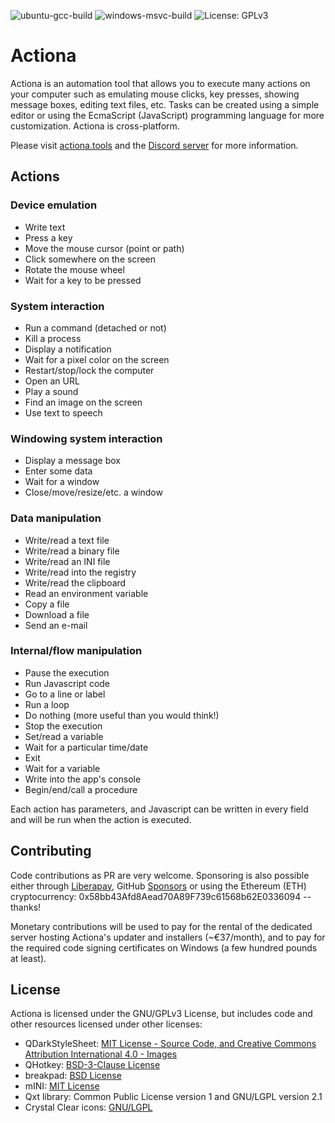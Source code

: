 ![ubuntu-gcc-build](https://github.com/Jmgr/actiona/workflows/Linux-gcc/badge.svg)
![windows-msvc-build](https://github.com/Jmgr/actiona/workflows/Windows-msvc/badge.svg)
![License: GPLv3](https://img.shields.io/badge/license-GPLv3-blue)

# Actiona
Actiona is an automation tool that allows you to execute many actions on your
computer such as emulating mouse clicks, key presses, showing message boxes,
editing text files, etc. Tasks can be created using a simple editor or using
the EcmaScript (JavaScript) programming language for more customization.
Actiona is cross-platform.

Please visit [actiona.tools](http://actiona.tools) and the [Discord server](https://discord.gg/ubTjJu3dVZ) for more information.

## Actions
### Device emulation
 - Write text
 - Press a key
 - Move the mouse cursor (point or path)
 - Click somewhere on the screen
 - Rotate the mouse wheel
 - Wait for a key to be pressed
### System interaction
 - Run a command (detached or not)
 - Kill a process
 - Display a notification
 - Wait for a pixel color on the screen
 - Restart/stop/lock the computer
 - Open an URL
 - Play a sound
 - Find an image on the screen
 - Use text to speech
### Windowing system interaction
 - Display a message box
 - Enter some data
 - Wait for a window
 - Close/move/resize/etc. a window
### Data manipulation
 - Write/read a text file
 - Write/read a binary file
 - Write/read an INI file
 - Write/read into the registry
 - Write/read the clipboard
 - Read an environment variable
 - Copy a file
 - Download a file
 - Send an e-mail
### Internal/flow manipulation
 - Pause the execution
 - Run Javascript code
 - Go to a line or label
 - Run a loop
 - Do nothing (more useful than you would think!)
 - Stop the execution
 - Set/read a variable
 - Wait for a particular time/date
 - Exit
 - Wait for a variable
 - Write into the app's console
 - Begin/end/call a procedure

Each action has parameters, and Javascript can be written in every field and will be run when the action is executed.

## Contributing

Code contributions as PR are very welcome. Sponsoring is also possible either through [Liberapay](https://liberapay.com/Jmgr), GitHub [Sponsors](https://github.com/sponsors/Jmgr) or using the Ethereum (ETH) cryptocurrency: 0x58bb43Afd8Aead70A89F739c61568b62E0336094 -- thanks!

Monetary contributions will be used to pay for the rental of the dedicated server hosting Actiona's updater and installers (~€37/month), and to pay for the required code signing certificates on Windows (a few hundred pounds at least).

## License

Actiona is licensed under the GNU/GPLv3 License, but includes code and other resources licensed under other licenses:
* QDarkStyleSheet: [MIT License - Source Code, and Creative Commons Attribution International 4.0 - Images](https://github.com/ColinDuquesnoy/QDarkStyleSheet/blob/master/LICENSE.rst)
* QHotkey: [BSD-3-Clause License](https://github.com/Skycoder42/QHotkey/blob/master/LICENSE)
* breakpad: [BSD License](https://chromium.googlesource.com/breakpad/breakpad/+/master/LICENSE)
* mINI: [MIT License](https://github.com/pulzed/mINI/blob/master/LICENSE)
* Qxt library: Common Public License version 1 and GNU/LGPL version 2.1
* Crystal Clear icons: [GNU/LGPL](https://web.archive.org/web/20070626051615/https://www.everaldo.com/crystal/?action=license)

